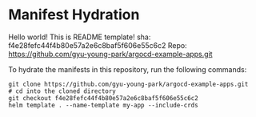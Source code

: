 # Manifest Hydration
Hello world! This is README template! sha: f4e28fefc44f4b80e57a2e6c8baf5f606e55c6c2
Repo: https://github.com/gyu-young-park/argocd-example-apps.git

To hydrate the manifests in this repository, run the following commands:

```shell
git clone https://github.com/gyu-young-park/argocd-example-apps.git
# cd into the cloned directory
git checkout f4e28fefc44f4b80e57a2e6c8baf5f606e55c6c2
helm template . --name-template my-app --include-crds
```

